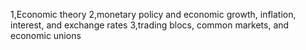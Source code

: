1,Economic theory
2,monetary policy and economic growth, inflation, interest, and exchange rates
3,trading blocs, common markets, and economic unions

